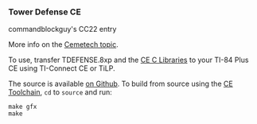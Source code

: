 ### Tower Defense CE

commandblockguy's CC22 entry

More info on the [Cemetech topic](https://www.cemetech.net/forum/viewtopic.php?p=278115#278115).

To use, transfer TDEFENSE.8xp and the [CE C Libraries](tiny.cc/clibs) to your TI-84 Plus CE using TI-Connect CE or TiLP.

The source is available [on Github](https://github.com/commandblockguy/tower-defense-ce).
To build from source using the [CE Toolchain](https://github.com/CE-Programming/toolchain), `cd` to `source` and run:
```
make gfx
make
```
